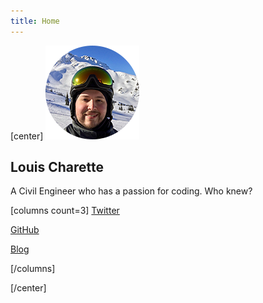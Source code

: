 ```yaml
---
title: Home
---
```


[center]
![](avatar.png?sizes=150px)

## Louis Charette
A Civil Engineer who has a passion for coding. Who knew?


[columns count=3]
[<i class="fa fa-twitter"></i> Twitter](https://twitter.com/LouisCharette?class=btn,btn-lg)

[<i class="fa fa-github"></i> GitHub](https://github.com/lcharette/?class=btn,btn-lg)

[<i class="fa fa-pencil"></i> Blog](/blog?class=btn,btn-lg)

[/columns]

[/center]
